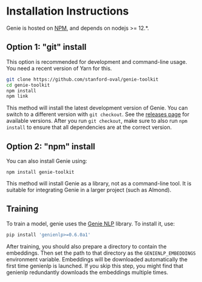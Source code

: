 # Installation Instructions

Genie is hosted on [NPM](https://npmjs.com), and depends on nodejs >= 12.*.

## Option 1: "git" install

This option is recommended for development and command-line usage. 
You need a recent version of Yarn for this.

```bash
git clone https://github.com/stanford-oval/genie-toolkit
cd genie-toolkit
npm install
npm link
```

This method will install the latest development version of Genie. You can switch
to a different version with `git checkout`. See the [releases page](https://github.com/stanford-oval/genie-toolkit/releases)
for available versions. After you run `git checkout`, make sure to also run
`npm install` to ensure that all dependencies are at the correct version.

## Option 2: "npm" install

You can also install Genie using:
```
npm install genie-toolkit
```

This method will install Genie as a library, not as a command-line tool. It is
suitable for integrating Genie in a larger project (such as Almond).

## Training

To train a model, genie uses the [Genie NLP](https://github.com/stanford-oval/genienlp) library. To install it, use:
```bash
pip install 'genienlp>=0.6.0a1'
```

After training, you should also prepare a directory to contain the embeddings.
Then set the path to that directory as the `GENIENLP_EMBEDDINGS` environment variable.
Embeddings will be downloaded automatically the first time genienlp is launched.
If you skip this step, you might find that genienlp redundantly downloads the embeddings multiple times.
